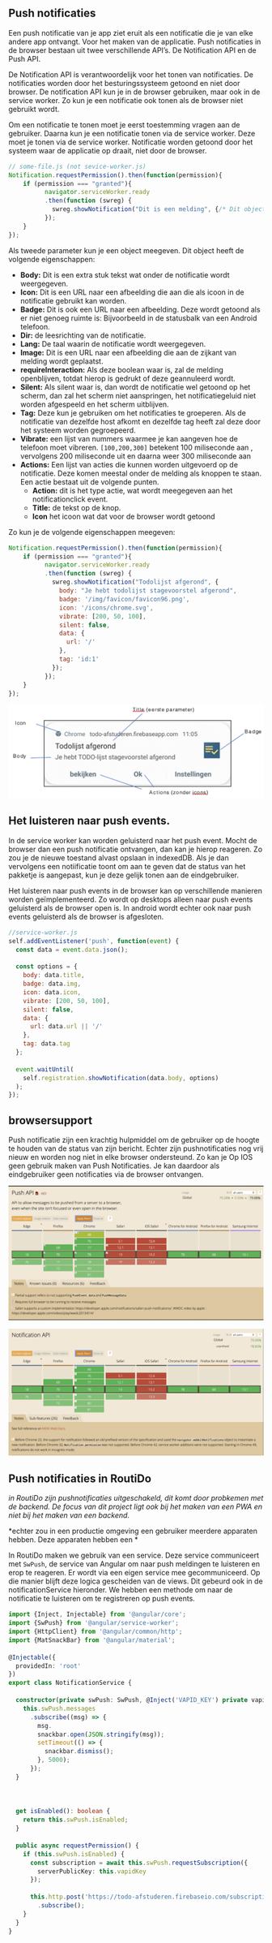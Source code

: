 ## Push notificaties
Een push notificatie van je app ziet eruit als een notificatie die je van elke andere app ontvangt. Voor het maken van de applicatie. Push notificaties in de browser bestaan uit twee verschillende API’s. De Notification API en de Push API. 

De Notification API is verantwoordelijk voor het tonen van notificaties. De notificaties worden door het besturingssysteem getoond en niet door browser. De notification API kun je in de browser gebruiken, maar ook in de service worker. Zo kun je een notificatie ook tonen als de browser niet gebruikt wordt.

Om een notificatie te tonen moet je eerst toestemming vragen aan de gebruiker. Daarna kun je een notificatie tonen via de service worker. Deze moet je tonen via de service worker. Notificatie worden getoond door het systeem waar de applicatie op draait, niet door de browser.

```javascript
// some-file.js (not sevice-worker.js)
Notification.requestPermission().then(function(permission){
    if (permission === "granted"){
	      navigator.serviceWorker.ready
          .then(function (swreg) {
            swreg.showNotification("Dit is een melding", {/* Dit object wordt hieronder uitgelegd */})
          });
    }
});

```
Als tweede parameter kun je een object meegeven. Dit object heeft de volgende eigenschappen:

- **Body:** Dit is een extra stuk tekst wat onder de notificatie wordt weergegeven.
- **Icon:** Dit is een URL naar een afbeelding die aan die als icoon in de notificatie gebruikt kan worden.
- **Badge:** Dit is ook een URL naar een afbeelding. Deze wordt getoond als er niet genoeg ruimte is: Bijvoorbeeld in de statusbalk van een Android telefoon.
- **Dir:** de leesrichting van de notificatie.
- **Lang:** De taal waarin de notificatie wordt weergegeven.
- **Image:** Dit is een URL naar een afbeelding die aan de zijkant van melding wordt geplaatst.
- **requireInteraction:** Als deze boolean waar is, zal de melding openblijven, totdat hierop is gedrukt of deze geannuleerd wordt.
- **Silent:** Als silent waar is, dan wordt de notificatie wel getoond op het scherm, dan zal het scherm niet aanspringen, het notificatiegeluid niet worden afgespeeld en het scherm uitblijven.
- **Tag:** Deze kun je gebruiken om het notificaties te groeperen. Als de notificatie van dezelfde host afkomt en dezelfde tag heeft zal deze door het systeem worden gegroepeerd.
- **Vibrate:** een lijst van nummers waarmee je kan aangeven hoe de telefoon moet vibreren. `[100,200,300]` betekent 100 miliseconde aan , vervolgens 200 miliseconde uit en daarna weer 300 miliseconde aan
- **Actions:** Een lijst van acties die kunnen worden uitgevoerd op de notificatie. Deze komen meestal onder de melding als knoppen te staan. Een actie bestaat uit de volgende punten.
  - **Action:** dit is het type actie, wat wordt meegegeven aan het notificationclick event.
  - **Title:** de tekst op de knop.
  - **Icon** het icoon wat dat voor de browser wordt getoond

Zo kun je de volgende eigenschappen meegeven:
```javascript
Notification.requestPermission().then(function(permission){
    if (permission === "granted"){
	      navigator.serviceWorker.ready
          .then(function (swreg) {
            swreg.showNotification("Todolijst afgerond", {
              body: "Je hebt todolijst stagevoorstel afgerond",
              badge: '/img/favicon/favicon96.png',
              icon: '/icons/chrome.svg',
              vibrate: [200, 50, 100],
              silent: false,
              data: {
                url: '/'
              },
              tag: 'id:1'
            });
          });
    }
});
```
![Push notification example](./img/push-layout.png)

## Het luisteren naar push events.

In de service worker kan worden geluisterd naar het push event. Mocht de browser dan een push notificatie ontvangen, dan kan je hierop reageren. Zo zou je de nieuwe toestand alvast opslaan in indexedDB. Als je dan vervolgens een notiificatie toont om aan te geven dat de status van het pakketje is aangepast, kun je deze gelijk tonen aan de eindgebruiker. 

Het luisteren naar push events in de browser kan op verschillende manieren worden geïmplementeerd. Zo wordt op desktops alleen naar push events geluisterd als de browser open is. In android wordt echter ook naar push events geluisterd als de browser is afgesloten.

```javascript
//service-worker.js
self.addEventListener('push', function(event) {
  const data = event.data.json();

  const options = {
    body: data.title,
    badge: data.img,
    icon: data.icon,
    vibrate: [200, 50, 100],
    silent: false,
    data: {
      url: data.url || '/'
    },
    tag: data.tag
  };

  event.waitUntil(
    self.registration.showNotification(data.body, options)
  );
});
```

## browsersupport
Push notificatie zijn een krachtig hulpmiddel om de gebruiker op de hoogte te houden van de status van zijn bericht. Echter zijn pushnotificaties nog vrij nieuw en worden nog niet in elke browser ondersteund. Zo kan je Op IOS geen gebruik maken van Push Notificaties. Je kan daardoor als eindgebruiker geen notificaties via de browser ontvangen.

![browser support push](./img/browsersupport-push.png)


![browser support notification](./img/browsersupport-notification.png)

## Push notificaties in  RoutiDo
*in RoutiDo zijn pushnotificaties uitgeschakeld, dit komt door probkemen met de backend. De focus van dit project ligt ook bij het maken van een PWA en niet bij het maken van een backend.*

*echter zou in een productie omgeving een gebruiker meerdere apparaten hebben. Deze apparaten hebben een *

In RoutiDo maken we gebruik van een service. Deze service communiceert met `SwPush`, de service van Angular om naar push meldingen te luisteren en erop te reageren. Er wordt via een eigen service mee gecommuniceerd. Op die manier blijft deze logica gescheiden van de views. Dit gebeurd ook in de notificationService hieronder. We hebben een methode om naar de notificatie te luisteren om te registreren op push events.

```typescript
import {Inject, Injectable} from '@angular/core';
import {SwPush} from '@angular/service-worker';
import {HttpClient} from '@angular/common/http';
import {MatSnackBar} from '@angular/material';

@Injectable({
  providedIn: 'root'
})
export class NotificationService {

  constructor(private swPush: SwPush, @Inject('VAPID_KEY') private vapidKey: string, private http: HttpClient, snackbar: MatSnackBar) {
    this.swPush.messages
      .subscribe((msg) => {
        msg.
        snackbar.open(JSON.stringify(msg));
        setTimeout(() => {
          snackbar.dismiss();
        }, 5000);
      });
  }



  get isEnabled(): boolean {
    return this.swPush.isEnabled;
  }

  public async requestPermission() {
    if (this.swPush.isEnabled) {
      const subscription = await this.swPush.requestSubscription({
        serverPublicKey: this.vapidKey
      });

      this.http.post('https://todo-afstuderen.firebaseio.com/subscriptions.json', subscription)
        .subscribe();
    }
  }
}

```
